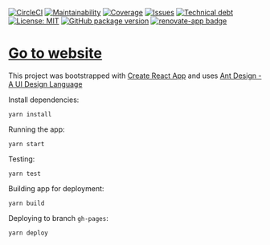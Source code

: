 [![CircleCI](https://img.shields.io/circleci/project/github/ViGi-P/vigitube.svg?style=flat)](https://circleci.com/gh/ViGi-P/vigitube/tree/master) [![Maintainability](https://img.shields.io/codeclimate/maintainability/ViGi-P/vigitube.svg)](https://codeclimate.com/github/ViGi-P/vigitube/maintainability) [![Coverage](https://img.shields.io/codeclimate/coverage/ViGi-P/vigitube.svg)](https://codeclimate.com/github/ViGi-P/vigitube/trends/test_coverage_total) [![Issues](https://img.shields.io/codeclimate/issues/ViGi-P/vigitube.svg)](https://codeclimate.com/github/ViGi-P/vigitube/issues) [![Technical debt](https://img.shields.io/codeclimate/tech-debt/ViGi-P/vigitube.svg)](https://codeclimate.com/github/ViGi-P/vigitube/trends/technical_debt) [![License: MIT](https://img.shields.io/badge/License-MIT-yellow.svg)](https://opensource.org/licenses/MIT) [![GitHub package version](https://img.shields.io/github/tag/ViGi-P/vigitube.svg)](https://github.com/ViGi-P/vigitube) [![renovate-app badge][renovate-badge]][renovate-app]

# [Go to website](https://vigi-p.github.io/vigitube/)

This project was bootstrapped with [Create React App](https://github.com/facebookincubator/create-react-app) and uses [Ant Design - A UI Design Language](https://ant.design/)

Install dependencies:

```
yarn install
```

Running the app:

```
yarn start
```

Testing:

```
yarn test
```

Building app for deployment:

```
yarn build
```

Deploying to branch `gh-pages`:

```
yarn deploy
```

[renovate-badge]: https://img.shields.io/badge/renovate-app-blue.svg
[renovate-app]: https://renovateapp.com/
